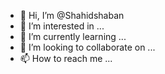 - 👋 Hi, I’m @Shahidshaban
- 👀 I’m interested in ...
- 🌱 I’m currently learning ...
- 💞️ I’m looking to collaborate on ...
- 📫 How to reach me ...

<!---
Shahidshaban/Shahidshaban is a ✨ special ✨ repository because its `README.md` (this file) appears on your GitHub profile.
You can click the Preview link to take a look at your changes.
--->
